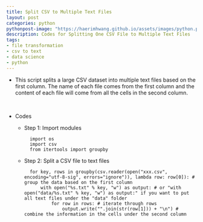 ```yaml
---
title: Split CSV to Multiple Text Files
layout: post
categories: python
pythonpost-image: "https://haerimhwang.github.io/assets/images/python.png"
description: Codes for Splitting One CSV File to Multiple Text Files
tags:
- file transformation
- csv to text
- data science
- python
---
```


* This script splits a large CSV dataset into multiple text files based on the first column. The name of each file comes from the first column and the content of each file will come from all the cells in the second column.  
<br>      

* Codes
    
    * Step 1: Import modules
        
            import os
            import csv 
            from itertools import groupby
      
        
    * Step 2: Split a CSV file to text files
        
            for key, rows in groupby(csv.reader(open("xxx.csv", encoding="utf-8-sig", errors="ignore")), lambda row: row[0]): # group the data based on the first column 
                with open("%s.txt" % key, "w") as output: # or "with open("data/%s.txt" % key, "w") as output:" if you want to put all text files under the "data" folder
                    for row in rows: # iterate through rows            
                        output.write("".join(str(row[1])) + "\n") # combine the information in the cells under the second column
            
